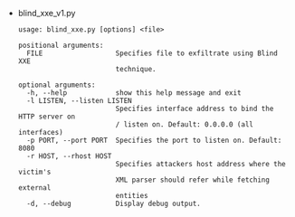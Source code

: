 * blind_xxe_v1.py
      
      usage: blind_xxe.py [options] <file>

      positional arguments:
        FILE                  Specifies file to exfiltrate using Blind XXE
                              technique.

      optional arguments:
        -h, --help            show this help message and exit
        -l LISTEN, --listen LISTEN
                              Specifies interface address to bind the HTTP server on
                              / listen on. Default: 0.0.0.0 (all interfaces)
        -p PORT, --port PORT  Specifies the port to listen on. Default: 8080
        -r HOST, --rhost HOST
                              Specifies attackers host address where the victim's
                              XML parser should refer while fetching external
                              entities
        -d, --debug           Display debug output.
